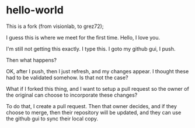 hello-world
===========

This is a fork (from visionlab, to grez72);

I guess this is where we meet for the first time. Hello, I love you.

I'm still not getting this exactly. I type this. I goto my github gui, I push. 

Then what happens?

OK, after I push, then I just refresh, and my changes appear. I thought these had to be 
validated somehow. Is that not the case?

What if I forked this thing, and I want to setup a pull request so the owner of the
original can choose to incorporate these changes?

To do that, I create a pull request. Then that owner decides, and if they choose
to merge, then their repository will be updated, and they can use the github gui 
to sync their local copy.